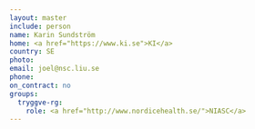 ```yaml
---
layout: master
include: person
name: Karin Sundström
home: <a href="https://www.ki.se">KI</a>
country: SE
photo:
email: joel@nsc.liu.se
phone:
on_contract: no
groups:
  tryggve-rg:
    role: <a href="http://www.nordicehealth.se/">NIASC</a>
---
```

